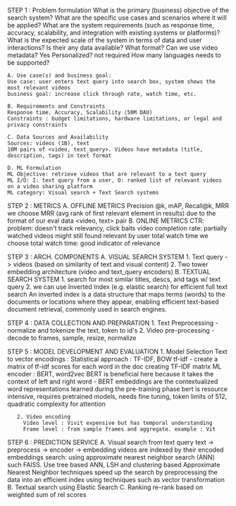 STEP 1 : Problem formulation
    What is the primary (business) objective of the search system?
    What are the specific use cases and scenarios where it will be applied?
    What are the system requirements (such as response time, accuracy, scalability, and integration with existing systems or platforms)?
    What is the expected scale of the system in terms of data and user interactions?
    Is their any data available? What format?
    Can we use video metadata? Yes
    Personalized? not required
    How many languages needs to be supported?

    A. Use case(s) and business goal:
    Use case: user enters text query into search box, system shows the most relevant videos
    business goal: increase click through rate, watch time, etc.

    B. Requirements and Constraints
    Response time, Accuracy, Scalability (50M DAU)
    Constraints : budget limitations, hardware limitations, or legal and privacy constraints

    C. Data Sources and Availability
    Sources: videos (1B), text
    10M pairs of <video, text_query>. Videos have metadata (title, description, tags) in text format

    D. ML Formulation
    ML Objective: retrieve videos that are relevant to a text query
    ML I/O: I: text query from a user, O: ranked list of relevant videos on a video sharing platform
    ML category: Visual search + Text Search systems
   
    

STEP 2 : METRICS
    A. OFFLINE METRICS
        Precision @k, mAP, Recall@k, MRR
        we choose MRR (avg rank of first relevant element in results) due to the format of our eval data <video, text> pair
    B. ONLINE METRICS
        CTR: problem: doesn't track relevancy, click baits
        video completion rate: partially watched videos might still found relevant by user
        total watch time
        we choose total watch time: good indicator of relevance

STEP 3 : ARCH. COMPONENTS
   A. VISUAL SEARCH SYSTEM
       1. Text query -> videos (based on similarity of text and visual content)
       2. Two tower embedding architecture (video and text_query encoders)
   B. TEXTUAL SEARCH SYSTEM
       1. search for most similar titles, descs, and tags w/ text query
       2. we can use Inverted Index (e.g. elastic search) for efficient full text search
        An inverted index is a data structure that maps terms (words) to the documents or locations where they appear, enabling efficient text-based document retrieval, commonly used in search engines.

STEP 4 : DATA COLLECTION AND PREPARATION
       1. Text Preprocessing - normalize and tokenize the text, token to id's
       2. Video pre-processing - decode to frames, sample, resize, normalize

STEP 5 : MODEL DEVELOPMENT AND EVALUATION
       1. Model Selection
          Text to vector encodings :
          Statistical approach : TF-IDF, BOW 
          tf-idf - create a matrix of tf-idf scores for each word in the doc creating TF-IDF matrix
          ML encoder : BERT, word2vec
          BERT is beneficial here because it takes the context of left and right word - 
          BERT embeddings are the contextualized word representations learned during the pre-training phase
          bert is resource intensive, requires pretrained models, needs fine tuning, token limits of 512, quadratic complexity for attention
        
       2. Video encoding
         Video level : Vivit expensive but has temporal understanding
         Frame level : from sample frames and aggregate. example : Vit

STEP 6 : PREDICTION SERVICE
       A. Visual search from text query
        text -> preprocess -> encoder -> embedding
        videos are indexed by their encoded embeddings
        search: using approximate nearest neighbor search (ANN) such FAISS. Use tree based ANN, LSH and clustering based
        Approximate Nearest Neighbor techniques speed up the search by preprocessing the data into an efficient index using techniques such as vector transformation
       B. Textual search using Elastic Search
       C. Ranking re-rank based on weighted sum of rel scores